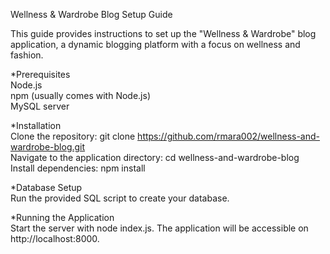 Wellness & Wardrobe Blog Setup Guide

This guide provides instructions to set up the "Wellness & Wardrobe" blog application, a dynamic blogging platform with a focus on wellness and fashion.

*Prerequisites  
Node.js  
npm (usually comes with Node.js)  
MySQL server  

*Installation  
Clone the repository: git clone https://github.com/rmara002/wellness-and-wardrobe-blog.git  
Navigate to the application directory: cd wellness-and-wardrobe-blog  
Install dependencies: npm install  

*Database Setup  
Run the provided SQL script to create your database.  

*Running the Application  
Start the server with node index.js. The application will be accessible on http://localhost:8000.
